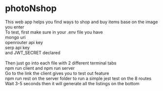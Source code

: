 # photoNshop

This web app helps you find ways to shop and buy items base on the image you enter <br>
To test, first make sure in your .env file you have <br>
mongo uri <br>
openrouter api key<br>
serp api key<br>
and JWT_SECRET declared<br>
<br> Then just go into each file with 2 different terminal tabs
<br> npm run client and npm run server
<br> Go to the link the client gives you to test out feature
<br> npm run rest on the server folder to run a simple jest test on the 8 routes
<br>Wait 3-5 seconds then it will generate all the listings on the bottom
